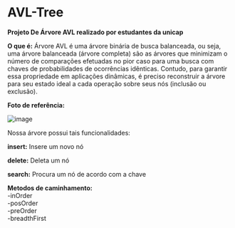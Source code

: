 # AVL-Tree

<b> Projeto De Árvore AVL realizado por estudantes da unicap </b>

<b>O que é:</b> Árvore AVL é uma árvore binária de busca balanceada, ou seja, uma árvore balanceada (árvore completa) são as árvores que minimizam o número de comparações efetuadas no pior caso para uma busca com chaves de probabilidades de ocorrências idênticas. Contudo, para garantir essa propriedade em aplicações dinâmicas, é preciso reconstruir a árvore para seu estado ideal a cada operação sobre seus nós (inclusão ou exclusão).

<b>Foto de referência:</b>


![image](https://user-images.githubusercontent.com/100130158/188705567-ba00f7de-af5c-412f-b7d6-0b8b8d100d9b.png)

Nossa árvore possui tais funcionalidades:

<b>insert:</b> Insere um novo nó

<b>delete:</b> Deleta um nó
  
<b>search:</b> Procura um nó de acordo com a chave
  
<b>Metodos de caminhamento:</b><br>
-inOrder <br>
-posOrder <br>
-preOrder <br>
-breadthFirst <br>

<img scr="https://wiki.sj.ifsc.edu.br/images/e/e5/Prg2-Preorder.gif">
